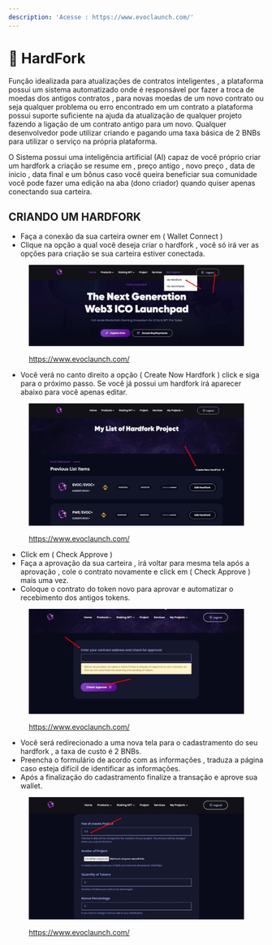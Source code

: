 ```yaml
---
description: 'Acesse : https://www.evoclaunch.com/'
---
```


# 🔀 HardFork



Função idealizada para atualizações de contratos inteligentes , a plataforma possui um sistema automatizado onde é responsável por fazer a troca de moedas dos antigos contratos , para novas moedas de um novo contrato ou seja qualquer problema ou erro encontrado em um contrato a plataforma possui suporte suficiente na ajuda da atualização de qualquer projeto fazendo a ligação de um contrato antigo para um novo. Qualquer desenvolvedor pode utilizar criando e pagando uma taxa básica de 2 BNBs para utilizar o serviço na própria plataforma.

O Sistema possui uma inteligência artificial (AI) capaz de você próprio criar um hardfork a criação se resume em , preço antigo , novo preço , data de inicio , data final e um bônus caso você queira beneficiar sua comunidade você pode fazer uma edição na aba (dono criador)  quando quiser apenas conectando sua carteira.

## CRIANDO UM HARDFORK&#x20;

* Faça a conexão da sua carteira owner em ( Wallet Connect )
* Clique na opção a qual você deseja criar o hardfork , você só irá ver as opções para criação se sua carteira estiver conectada.

<figure><img src="../.gitbook/assets/hardfork1.jpg" alt=""><figcaption><p><a href="https://www.evoclaunch.com/">https://www.evoclaunch.com/</a></p></figcaption></figure>

* Você verá no canto direito a opção ( Create Now Hardfork ) click e siga para o próximo passo. Se você já possui um hardfork irá aparecer abaixo para você apenas editar.

<figure><img src="../.gitbook/assets/hardfork 2.jpg" alt=""><figcaption><p><a href="https://www.evoclaunch.com/">https://www.evoclaunch.com/</a></p></figcaption></figure>

* Click em ( Check Approve )
* Faça a aprovação da sua carteira , irá voltar para mesma tela após a aprovação , cole o contrato novamente e click em ( Check Approve ) mais uma vez.
* Coloque o contrato do token novo para aprovar e automatizar o recebimento dos antigos tokens.

<figure><img src="../.gitbook/assets/hardfork3.jpg" alt=""><figcaption><p><a href="https://www.evoclaunch.com/">https://www.evoclaunch.com/</a></p></figcaption></figure>

* Você será redirecionado a uma nova tela para o cadastramento do seu hardfork , a taxa de custo é 2 BNBs.
* Preencha o formulário de acordo com as informações , traduza a página caso esteja difícil de identificar as informações.
* Após a finalização do cadastramento  finalize a transação e aprove sua wallet.

<figure><img src="../.gitbook/assets/hardfork 4.jpg" alt=""><figcaption><p><a href="https://www.evoclaunch.com/">https://www.evoclaunch.com/</a></p></figcaption></figure>
